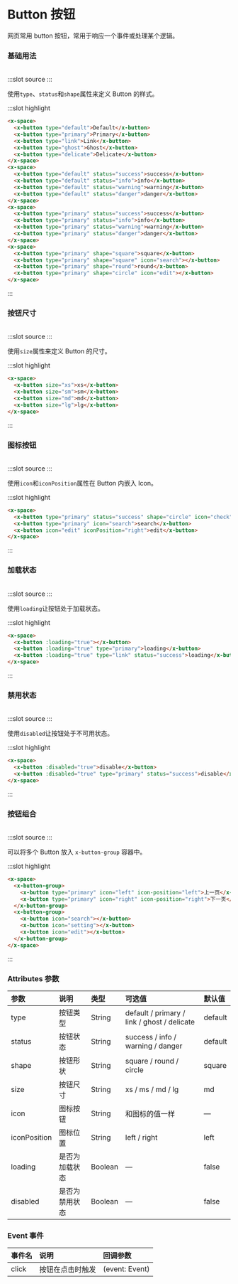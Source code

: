 # Button 按钮

网页常用 button 按钮，常用于响应一个事件或处理某个逻辑。

### 基础用法

<br/>

<demo-block>
:::slot source
<button-basic></button-basic>
:::

使用`type`、`status`和`shape`属性来定义 Button 的样式。

:::slot highlight

```html
<x-space>
  <x-button type="default">Default</x-button>
  <x-button type="primary">Primary</x-button>
  <x-button type="link">Link</x-button>
  <x-button type="ghost">Ghost</x-button>
  <x-button type="delicate">Delicate</x-button>
</x-space>
<x-space>
  <x-button type="default" status="success">success</x-button>
  <x-button type="default" status="info">info</x-button>
  <x-button type="default" status="warning">warning</x-button>
  <x-button type="default" status="danger">danger</x-button>
</x-space>
<x-space>
  <x-button type="primary" status="success">success</x-button>
  <x-button type="primary" status="info">info</x-button>
  <x-button type="primary" status="warning">warning</x-button>
  <x-button type="primary" status="danger">danger</x-button>
</x-space>
<x-space>
  <x-button type="primary" shape="square">square</x-button>
  <x-button type="primary" shape="square" icon="search"></x-button>
  <x-button type="primary" shape="round">round</x-button>
  <x-button type="primary" shape="circle" icon="edit"></x-button>
</x-space>
```

:::
</demo-block>

### 按钮尺寸

<br/>

<demo-block>
:::slot source
<button-size></button-size>
:::

使用`size`属性来定义 Button 的尺寸。

:::slot highlight

```html
<x-space>
  <x-button size="xs">xs</x-button>
  <x-button size="sm">sm</x-button>
  <x-button size="md">md</x-button>
  <x-button size="lg">lg</x-button>
</x-space>
```

:::
</demo-block>

### 图标按钮

<br/>

<demo-block>
:::slot source
<button-icon></button-icon>
:::

使用`icon`和`iconPosition`属性在 Button 内嵌入 Icon。

:::slot highlight

```html
<x-space>
  <x-button type="primary" status="success" shape="circle" icon="check"></x-button>
  <x-button type="primary" icon="search">search</x-button>
  <x-button icon="edit" iconPosition="right">edit</x-button>
</x-space>
```

:::
</demo-block>

### 加载状态

<br/>

<demo-block>
:::slot source
<button-loading></button-loading>
:::

使用`loading`让按钮处于加载状态。

:::slot highlight

```html
<x-space>
  <x-button :loading="true"></x-button>
  <x-button :loading="true" type="primary">loading</x-button>
  <x-button :loading="true" type="link" status="success">loading</x-button>
</x-space>
```

:::
</demo-block>

### 禁用状态

<br/>

<demo-block>
:::slot source
<button-disabled></button-disabled>
:::

使用`disabled`让按钮处于不可用状态。

:::slot highlight

```html
<x-space>
  <x-button :disabled="true">disable</x-button>
  <x-button :disabled="true" type="primary" status="success">disable</x-button>
</x-space>
```

:::
</demo-block>

### 按钮组合

<br/>

<demo-block>
:::slot source
<button-group></button-group>
:::

可以将多个 Button 放入 `x-button-group` 容器中。

:::slot highlight

```html
<x-space>
  <x-button-group>
    <x-button type="primary" icon="left" icon-position="left">上一页</x-button>
    <x-button type="primary" icon="right" icon-position="right">下一页</x-button>
  </x-button-group>
  <x-button-group>
    <x-button icon="search"></x-button>
    <x-button icon="setting"></x-button>
    <x-button icon="edit"></x-button>
  </x-button-group>
</x-space>
```

:::
</demo-block>

### Attributes 参数

| 参数         | 说明           | 类型    | 可选值                                      | 默认值  |
| :----------- | :------------- | :------ | :------------------------------------------ | :------ |
| type         | 按钮类型       | String  | default / primary / link / ghost / delicate | default |
| status       | 按钮状态       | String  | success / info / warning / danger           | default |
| shape        | 按钮形状       | String  | square / round / circle                     | square  |
| size         | 按钮尺寸       | String  | xs / ms / md / lg                           | md      |
| icon         | 图标按钮       | String  | 和图标的值一样                              | —       |
| iconPosition | 图标位置       | String  | left / right                                | left    |
| loading      | 是否为加载状态 | Boolean | —                                           | false   |
| disabled     | 是否为禁用状态 | Boolean | —                                           | false   |

### Event 事件

| 事件名 | 说明             | 回调参数       |
| :----- | :--------------- | :------------- |
| click  | 按钮在点击时触发 | (event: Event) |
